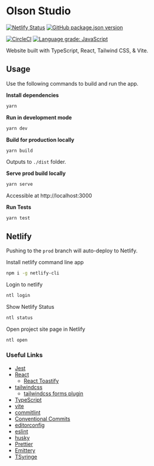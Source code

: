 # Olson Studio

[![Netlify Status](https://api.netlify.com/api/v1/badges/53718686-cc88-4faf-b1fa-94f9d9db26bf/deploy-status)](https://app.netlify.com/sites/olson-studio-www/deploys) [![GitHub package.json version](https://img.shields.io/github/package-json/v/William-Olson/olson-studio-www?color=%2331c9c9&logo=netlify)](https://app.netlify.com/sites/olson-studio-www/deploys)

[![CircleCI](https://circleci.com/gh/William-Olson/olson-studio-www/tree/main.svg?style=svg)](https://circleci.com/gh/William-Olson/olson-studio-www/tree/main) [![Language grade: JavaScript](https://img.shields.io/lgtm/grade/javascript/g/William-Olson/olson-studio-www.svg?logo=lgtm&logoWidth=18)](https://lgtm.com/projects/g/William-Olson/olson-studio-www/context:javascript)

Website built with TypeScript, React, Tailwind CSS, & Vite.

## Usage

Use the following commands to build and run the app.

**Install dependencies**

```bash
yarn
```

**Run in development mode**

```bash
yarn dev
```

**Build for production locally**

```bash
yarn build
```

Outputs to `./dist` folder.

**Serve prod build locally**

```bash
yarn serve
```

Accessible at http://localhost:3000

**Run Tests**

```
yarn test
```

## Netlify

Pushing to the `prod` branch will auto-deploy to Netlify.

Install netlify command line app

```bash
npm i -g netlify-cli
```

Login to netlify

```bash
ntl login
```

Show Netlify Status

```bash
ntl status
```

Open project site page in Netlify

```bash
ntl open
```

### Useful Links

- [Jest](https://jestjs.io/)
- [React](https://reactjs.org/)
  - [React Toastify](https://fkhadra.github.io/react-toastify/introduction)
- [tailwindcss](https://tailwindcss.com/)
  - [tailwindcss forms plugin](https://tailwindcss-forms.vercel.app/)
- [TypeScript](https://www.typescriptlang.org/)
- [vite](https://vitejs.dev/)
- [commitlint](https://commitlint.js.org)
- [Conventional Commits](https://www.conventionalcommits.org)
- [editorconfig](https://editorconfig.org/)
- [eslint](https://eslint.org/)
- [husky](https://typicode.github.io/husky/#/)
- [Prettier](https://prettier.io/)
- [Emittery](https://www.npmjs.com/package/emittery)
- [TSyringe](https://www.npmjs.com/package/tsyringe)
